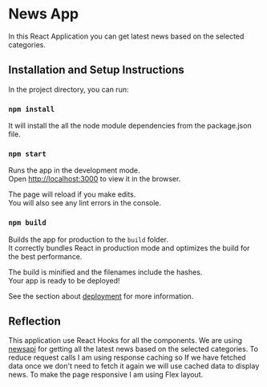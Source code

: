 # News App

In this React Application you can get latest news based on the selected categories.

## Installation and Setup Instructions

In the project directory, you can run:

### `npm install`

It will install the all the node module dependencies from the package.json file.

### `npm start`

Runs the app in the development mode.\
Open [http://localhost:3000](http://localhost:3000) to view it in the browser.

The page will reload if you make edits.\
You will also see any lint errors in the console.

### `npm build`

Builds the app for production to the `build` folder.\
It correctly bundles React in production mode and optimizes the build for the best performance.

The build is minified and the filenames include the hashes.\
Your app is ready to be deployed!

See the section about [deployment](https://facebook.github.io/create-react-app/docs/deployment) for more information.

## Reflection

This application use React Hooks for all the components.
We are using [newsapi](https://newsapi.org/) for getting all the latest news based on the selected categories.
To reduce request calls I am using response caching so If we have fetched data once we don't need to fetch it again we will use cached data to display news.
To make the page responsive I am using Flex layout.